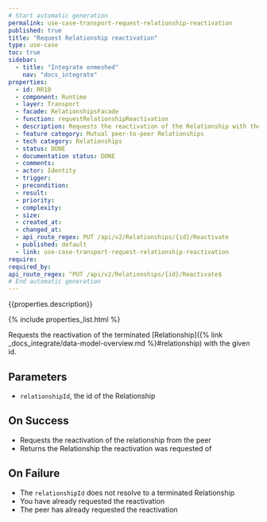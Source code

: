 ```yaml
---
# Start automatic generation
permalink: use-case-transport-request-relationship-reactivation
published: true
title: "Request Relationship reactivation"
type: use-case
toc: true
sidebar:
  - title: "Integrate enmeshed"
    nav: "docs_integrate"
properties:
  - id: RR10
  - component: Runtime
  - layer: Transport
  - facade: RelationshipsFacade
  - function: requestRelationshipReactivation
  - description: Requests the reactivation of the Relationship with the given `relationshipId`.
  - feature category: Mutual peer-to-peer Relationships
  - tech category: Relationships
  - status: DONE
  - documentation status: DONE
  - comments:
  - actor: Identity
  - trigger:
  - precondition:
  - result:
  - priority:
  - complexity:
  - size:
  - created_at:
  - changed_at:
  - api_route_regex: PUT /api/v2/Relationships/{id}/Reactivate
  - published: default
  - link: use-case-transport-request-relationship-reactivation
require:
required_by:
api_route_regex: ^PUT /api/v2/Relationships/{id}/Reactivate$
# End automatic generation
---
```


{{properties.description}}

{% include properties_list.html %}

Requests the reactivation of the terminated [Relationship]({% link _docs_integrate/data-model-overview.md %}#relationship) with the given id.

## Parameters

- `relationshipId`, the id of the Relationship

## On Success

- Requests the reactivation of the relationship from the peer
- Returns the Relationship the reactivation was requested of

## On Failure

- The `relationshipId` does not resolve to a terminated Relationship
- You have already requested the reactivation
- The peer has already requested the reactivation
